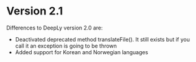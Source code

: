 Version 2.1
===

Differences to DeepLy version 2.0 are:
- Deactivated deprecated method translateFile(). It still exists but if you call it an exception is going to be thrown
- Added  support for Korean and Norwegian languages
